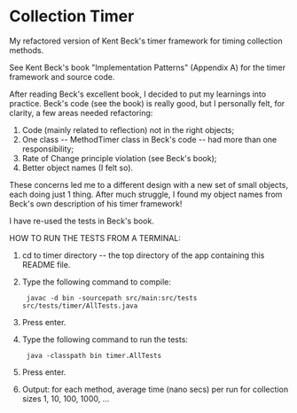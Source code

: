 Collection Timer
=======

My refactored version of Kent Beck's timer framework for timing collection methods.  

See Kent Beck's book "Implementation Patterns" (Appendix A) for the timer framework and source code. 

After reading Beck's excellent book, I decided to put my learnings into practice.  Beck's code (see the book) is really good, but I personally felt, for clarity, a few areas needed refactoring: 

1. Code (mainly related to reflection) not in the right objects;
2. One class -- MethodTimer class in Beck's code -- had more than one responsibility;
3. Rate of Change principle violation (see Beck's book);
4. Better object names (I felt so).

These concerns led me to a different design with a new set of small objects, each doing just 1 thing.  After much struggle, I found my object names from Beck's own description of his timer framework!

I have re-used the tests in Beck's book.



HOW TO RUN THE TESTS FROM A TERMINAL:

1. cd to timer directory -- the top directory of the app containing this README file.
2. Type the following command to compile: 

		javac -d bin -sourcepath src/main:src/tests  src/tests/timer/AllTests.java

3. Press enter.
4. Type the following command to run the tests:
	
 		java -classpath bin timer.AllTests

5. Press enter.
6. Output: for each method, average time (nano secs) per run for collection sizes 1, 10, 100, 1000, ...
	

